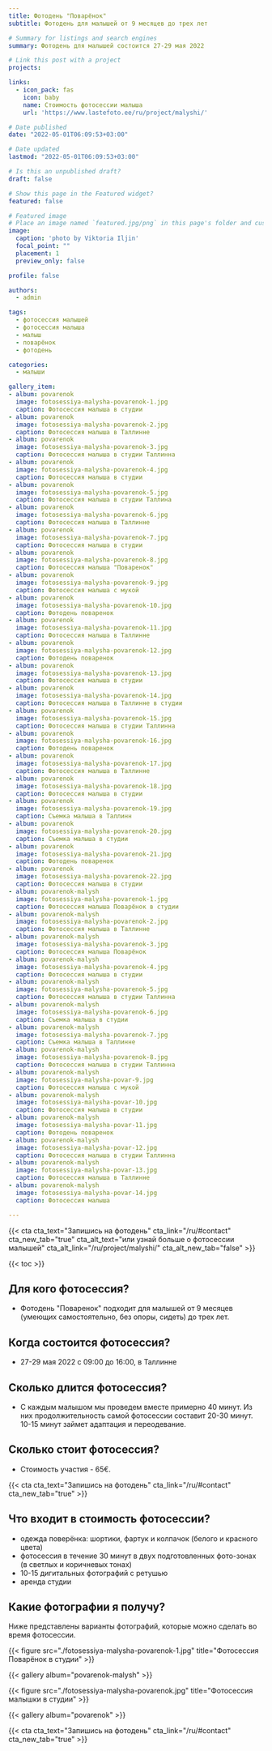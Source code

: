 ```yaml
---
title: Фотодень "Поварёнок"
subtitle: Фотодень для малышей от 9 месяцев до трех лет

# Summary for listings and search engines
summary: Фотодень для малышей состоится 27-29 мая 2022

# Link this post with a project
projects: 

links:
  - icon_pack: fas
    icon: baby
    name: Стоимость фотосессии малыша
    url: 'https://www.lastefoto.ee/ru/project/malyshi/'

# Date published
date: "2022-05-01T06:09:53+03:00"

# Date updated
lastmod: "2022-05-01T06:09:53+03:00"

# Is this an unpublished draft?
draft: false

# Show this page in the Featured widget?
featured: false

# Featured image
# Place an image named `featured.jpg/png` in this page's folder and customize its options here.
image:
  caption: 'photo by Viktoria Iljin'
  focal_point: ""
  placement: 1
  preview_only: false

profile: false

authors:
  - admin

tags:
  - фотосессия малышей
  - фотосессия малыша
  - малыш
  - поварёнок
  - фотодень

categories:
  - малыши

gallery_item:
- album: povarenok
  image: fotosessiya-malysha-povarenok-1.jpg
  caption: Фотосессия малыша в студии 
- album: povarenok
  image: fotosessiya-malysha-povarenok-2.jpg
  caption: Фотосессия малыша в Таллинне 
- album: povarenok
  image: fotosessiya-malysha-povarenok-3.jpg
  caption: Фотосессия малыша в студии Таллинна
- album: povarenok
  image: fotosessiya-malysha-povarenok-4.jpg
  caption: Фотосессия малыша в студии 
- album: povarenok
  image: fotosessiya-malysha-povarenok-5.jpg
  caption: Фотосессия малыша в студии Таллина
- album: povarenok
  image: fotosessiya-malysha-povarenok-6.jpg
  caption: Фотосессия малыша в Таллинне
- album: povarenok
  image: fotosessiya-malysha-povarenok-7.jpg
  caption: Фотосессия малыша в студии
- album: povarenok
  image: fotosessiya-malysha-povarenok-8.jpg
  caption: Фотосессия малыша "Поваренок"
- album: povarenok
  image: fotosessiya-malysha-povarenok-9.jpg
  caption: Фотосессия малыша с мукой
- album: povarenok
  image: fotosessiya-malysha-povarenok-10.jpg
  caption: Фотодень поваренок
- album: povarenok
  image: fotosessiya-malysha-povarenok-11.jpg
  caption: Фотосессия малыша в Таллинне
- album: povarenok
  image: fotosessiya-malysha-povarenok-12.jpg
  caption: Фотодень поваренок
- album: povarenok
  image: fotosessiya-malysha-povarenok-13.jpg
  caption: Фотосессия малыша в студии
- album: povarenok
  image: fotosessiya-malysha-povarenok-14.jpg
  caption: Фотосессия малыша в Таллинне в студии
- album: povarenok
  image: fotosessiya-malysha-povarenok-15.jpg
  caption: Фотосессия малыша в студии Таллинна
- album: povarenok
  image: fotosessiya-malysha-povarenok-16.jpg
  caption: Фотодень поваренок
- album: povarenok
  image: fotosessiya-malysha-povarenok-17.jpg
  caption: Фотосессия малыша в Таллинне
- album: povarenok
  image: fotosessiya-malysha-povarenok-18.jpg
  caption: Фотосессия малыша в студии
- album: povarenok
  image: fotosessiya-malysha-povarenok-19.jpg
  caption: Съемка малыша в Таллинн
- album: povarenok
  image: fotosessiya-malysha-povarenok-20.jpg
  caption: Съемка малыша в студии
- album: povarenok
  image: fotosessiya-malysha-povarenok-21.jpg
  caption: Фотодень поваренок
- album: povarenok
  image: fotosessiya-malysha-povarenok-22.jpg
  caption: Фотосессия малыша в студии
- album: povarenok-malysh
  image: fotosessiya-malysha-povarenok-1.jpg
  caption: Фотосессия малыша Поварёнок в студии  
- album: povarenok-malysh
  image: fotosessiya-malysha-povarenok-2.jpg
  caption: Фотосессия малыша в Таллинне  
- album: povarenok-malysh
  image: fotosessiya-malysha-povarenok-3.jpg
  caption: Фотосессия малыша Поварёнок  
- album: povarenok-malysh
  image: fotosessiya-malysha-povarenok-4.jpg
  caption: Фотосессия малыша в студии  
- album: povarenok-malysh
  image: fotosessiya-malysha-povarenok-5.jpg
  caption: Фотосессия малыша в студии Таллинна  
- album: povarenok-malysh
  image: fotosessiya-malysha-povarenok-6.jpg
  caption: Съемка малыша в студии  
- album: povarenok-malysh
  image: fotosessiya-malysha-povarenok-7.jpg
  caption: Съемка малыша в Таллинне  
- album: povarenok-malysh
  image: fotosessiya-malysha-povarenok-8.jpg
  caption: Фотосессия малыша в студии Таллинна 
- album: povarenok-malysh
  image: fotosessiya-malysha-povar-9.jpg
  caption: Фотосессия малыша с мукой
- album: povarenok-malysh
  image: fotosessiya-malysha-povar-10.jpg
  caption: Фотосессия малыша в студии
- album: povarenok-malysh
  image: fotosessiya-malysha-povar-11.jpg
  caption: Фотодень поваренок
- album: povarenok-malysh
  image: fotosessiya-malysha-povar-12.jpg
  caption: Фотосессия малыша в студии Таллинна
- album: povarenok-malysh
  image: fotosessiya-malysha-povar-13.jpg
  caption: Фотосессия малыша в Таллинне
- album: povarenok-malysh
  image: fotosessiya-malysha-povar-14.jpg
  caption: Фотосессия малыша 

---
```

{{< cta cta_text="Запишись на фотодень" cta_link="/ru/#contact" cta_new_tab="true" cta_alt_text="или узнай больше о фотосессии малышей" cta_alt_link="/ru/project/malyshi/" cta_alt_new_tab="false" >}}

{{< toc >}}

## Для кого фотосессия?
- Фотодень "Поваренок" подходит для малышей от 9 месяцев (умеющих самостоятельно, без опоры, сидеть) до трех лет. 

## Когда состоится фотосессия?
- 27-29 мая 2022 с 09:00 до 16:00, в Таллинне

## Сколько длится фотосессия?
- С каждым малышом мы проведем вместе примерно 40 минут. Из них продолжительность самой фотосессии составит 20-30 минут. 10-15 минут займет адаптация и переодевание. 

## Сколько стоит фотосессия?
- Стоимость участия - 65€.

{{< cta cta_text="Запишись на фотодень" cta_link="/ru/#contact" cta_new_tab="true" >}}

## Что входит в стоимость фотосессии?
- одежда поверёнка: шортики, фартук и колпачок (белого и красного цвета)
- фотосессия в течение 30 минут в двух подготовленных фото-зонах (в светлых и коричневых тонах)
- 10-15 дигитальных фотографий с ретушью
- аренда студии

## Какие фотографии я получу?

Ниже представлены варианты фотографий, которые можно сделать во время фотосессии.

{{< figure src="./fotosessiya-malysha-povarenok-1.jpg" title="Фотосессия Поварёнок в студии" >}}

{{< gallery album="povarenok-malysh" >}}

{{< figure src="./fotosessiya-malysha-povarenok.jpg" title="Фотосессия малышки в студии" >}}

{{< gallery album="povarenok" >}}

{{< cta cta_text="Запишись на фотодень" cta_link="/ru/#contact" cta_new_tab="true" >}}